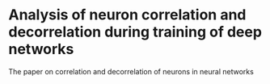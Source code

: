 # Analysis of neuron correlation and decorrelation during training of deep networks
The paper on correlation and decorrelation of neurons in neural networks
